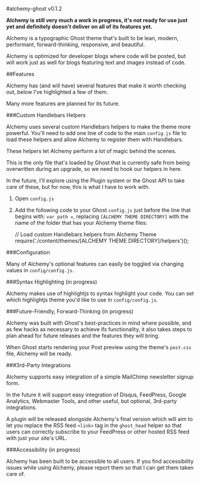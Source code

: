 #alchemy-ghost v0.1.2

**Alchemy is still very much a work in progress, it's not ready for use just yet and definitely doesn't deliver on all of its features yet.**

Alchemy is a typographic Ghost theme that's built to be lean, modern, performant, forward-thinking, responsive, and beautiful.

Alchemy is optimized for developer blogs where code will be posted, but will work just as well for blogs featuring text and images instead of code.

##Features

Alchemy has (and will have) several features that make it worth checking out, below I've highlighted a few of them.

Many more features are planned for its future.

###Custom Handlebars Helpers

Alchemy uses several custom Handlebars helpers to make the theme more powerful. You'll need to add one line of code to the main `config.js` file to load these helpers and allow Alchemy to register them with Handlebars.

These helpers let Alchemy perform a lot of magic behind the scenes.

This is the only file that's loaded by Ghost that is currently safe from being overwritten during an upgrade, so we need to hook our helpers in here.

In the future, I'll explore using the Plugin system or the Ghost API to take care of these, but for now, this is what I have to work with.

1. Open `config.js`
2. Add the following code to your Ghost `config.js` just before the line that begins with:  `var path =`, replacing `[ALCHEMY THEME DIRECTORY]` with the name of the folder that has your Alchemy theme files:

    // Load custom Handlebars helpers from Alchemy Theme
    require('./content/themes/[ALCHEMY THEME DIRECTORY]/helpers')();

###Configuration

Many of Alchemy's optional features can easily be toggled via changing values in `config/config.js`.

###Syntax Highlighting (in progress)

Alchemy makes use of highlightjs to syntax highlight your code. You can set which highlightjs theme you'd like to use in `config/config.js`.

###Future-Friendly, Forward-Thinking (in progress)

Alchemy was built with Ghost's best-practices in mind where possible, and as few hacks as necessary to achieve ifs functionality, it also takes steps to plan ahead for future releases and the features they will bring.

When Ghost starts rendering your Post preview using the theme's `post.css` file, Alchemy will be ready.

###3rd-Party Integrations

Alchemy supports easy integration of a simple MailChimp newsletter signup form.

In the future it will support easy integration of Disqus, FeedPress, Google Analytics, Webmaster Tools, and other useful, but optional, 3rd-party integrations.

A plugin will be released alongside Alchemy's final version which will aim to let you replace the RSS feed `<link>` tag in the `ghost_head` helper so that users can correctly subscribe to your FeedPress or other hosted RSS feed with just your site's URL.

###Accessibility (in progress)

Alchemy has been built to be accessible to all users. If you find accessibility issues while using Alchemy, please report them so that I can get them taken care of.
